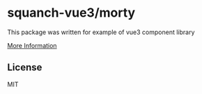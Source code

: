 # squanch-vue3/morty

This package was written for example of vue3 component library

[More Information](https://github.com/fatihsinanyaman/vue3-component-library) 

## License

MIT

